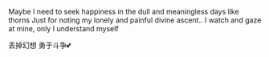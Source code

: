 Maybe I need to seek happiness in the dull and meaningless days like thorns
Just for noting my lonely and painful divine ascent..
I watch and gaze at mine, only I understand myself

丢掉幻想 勇于斗争💕
